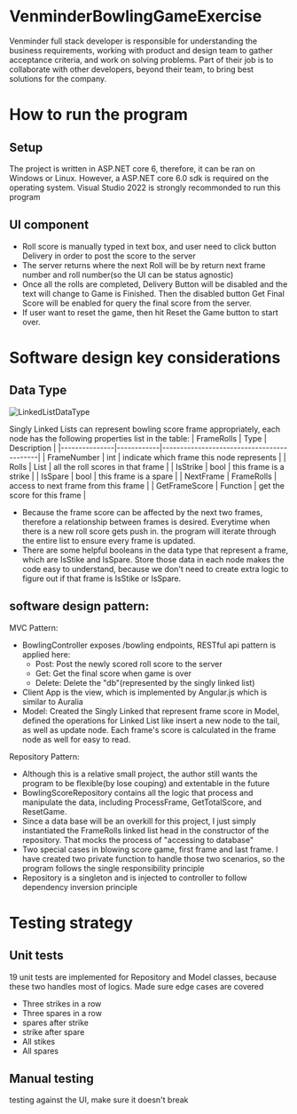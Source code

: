 
# VenminderBowlingGameExercise
Venminder full stack developer is responsible for understanding the business requirements, working with product and design team to gather acceptance criteria, and work on solving problems. Part of their job is to collaborate with other developers, beyond their team, to bring best solutions for the company.

# How to run the program
## Setup
The project is written in ASP.NET core 6, therefore, it can be ran on Windows or Linux. However, a ASP.NET core 6.0 sdk is required on the operating system. Visual Studio 2022 is strongly recommonded to run this program

## UI component
- Roll score is manually typed in text box, and user need to click button Delivery in order to post the score to the server
- The server returns where the next Roll will be by return next frame number and roll number(so the UI can be status agnostic)
- Once all the rolls are completed, Delivery Button will be disabled and the text will change to Game is Finished. Then the disabled button Get Final Score will be enabled for query the final score from the server.
- If user want to reset the game, then hit Reset the Game button to start over.


# Software design key considerations
## Data Type
![LinkedListDataType](https://github.com/lawsberryPi/VenminderBowlingGameExercise/assets/25314065/587ecc14-0726-4bba-a618-85405177d29a)

Singly Linked Lists can represent bowling score frame appropriately, each node has the following properties list in the table:
| FrameRolls    | Type       | Description                               |
|---------------|------------|-------------------------------------------|
| FrameNumber   | int        | indicate which frame this node represents |
| Rolls         | List<int>  | all the roll scores in that frame         |
| IsStrike      | bool       | this frame is a strike                    |
| IsSpare       | bool       | this frame is a spare                     |
| NextFrame     | FrameRolls | access to next frame from this frame      |
| GetFrameScore | Function   | get the score for this frame              |
- Because the frame score can be affected by the next two frames, therefore a relationship between frames is desired. Everytime when there is a new roll score gets push in. the program will iterate through the entire list to ensure every frame is updated.
- There are some helpful booleans in the data type that represent a frame, which are IsStike and IsSpare. Store those data in each node makes the code easy to understand, because we don't need to create extra logic to figure out if that frame is IsStike or IsSpare.

## software design pattern: 
MVC Pattern:
- BowlingController exposes /bowling endpoints, RESTful api pattern is applied here:
    - Post: Post the newly scored roll score to the server
    - Get: Get the final score when game is over
    - Delete: Delete the "db"(represented by the singly linked list)
- Client App is the view, which is implemented by Angular.js which is similar to Auralia 
- Model: Created the Singly Linked that represent frame score in Model, defined the operations for Linked List like insert a new node to the tail, as well as update node. Each frame's score is calculated in the frame node as well for easy to read.

Repository Pattern:
- Although this is a relative small project, the author still wants the program to be flexible(by lose couping) and extentable in the future
- BowlingScoreRepository contains all the logic that process and manipulate the data, including ProcessFrame, GetTotalScore, and ResetGame.
- Since a data base will be an overkill for this project, I just simply instantiated the FrameRolls linked list head in the constructor of the repository. That mocks the process of "accessing to database"
- Two special cases in blowing score game, first frame and last frame. I have created two private function to handle those two scenarios, so the program follows the single responsibility principle
- Repository is a singleton and is injected to controller to follow dependency inversion principle

# Testing strategy
## Unit tests
19 unit tests are implemented for Repository and Model classes, because these two handles most of logics. Made sure edge cases are covered
- Three strikes in a row
- Three spares in a row
- spares after strike 
- strike after spare 
- All stikes 
- All spares 

## Manual testing
testing against the UI, make sure it doesn't break
